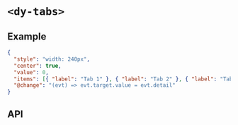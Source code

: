 # `<dy-tabs>`

## Example

<gbp-example name="dy-tabs" src="https://jspm.dev/duoyun-ui/elements/tabs">

```json
{
  "style": "width: 240px",
  "center": true,
  "value": 0,
  "items": [{ "label": "Tab 1" }, { "label": "Tab 2" }, { "label": "Tab 3" }],
  "@change": "(evt) => evt.target.value = evt.detail"
}
```

</gbp-example>

## API

<gbp-api name="dy-tabs" src="/src/elements/tabs.ts"></gbp-api>
